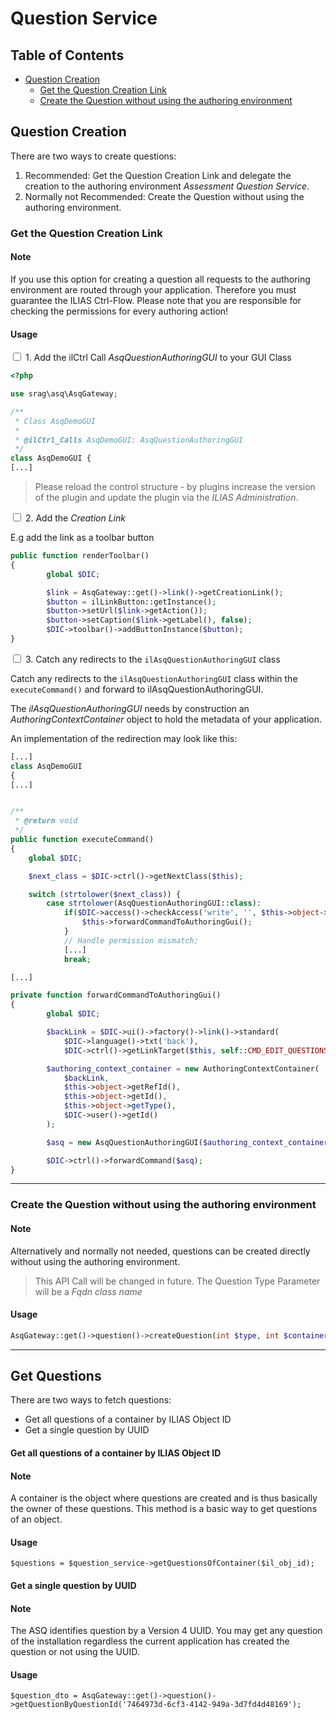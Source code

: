 # Question Service

## Table of Contents

- [Question Creation](question-creation)
    - [Get the Question Creation Link](get-the-quesetion-creation-link)
    - [Create the Question without using the authoring environment](create-the-question-without-using-the-authoring-environment)  

## Question Creation
There are two ways to create questions:
1.  Recommended: Get the Question Creation Link and delegate the creation to the authoring environment _Assessment Question Service_.
2. Normally not Recommended: Create the Question without using the authoring environment.

### Get the Question Creation Link

#### Note


If you use this option for creating a question all requests to the authoring environment are routed through your application. Therefore you must guarantee the ILIAS Ctrl-Flow. Please note that you are responsible for checking the permissions for every authoring action!

#### Usage

<input type="checkbox"> 1. Add the ilCtrl Call _AsqQuestionAuthoringGUI_ to your GUI Class

```php
<?php

use srag\asq\AsqGateway;

/**
 * Class AsqDemoGUI
 *
 * @ilCtrl_Calls AsqDemoGUI: AsqQuestionAuthoringGUI
 */
class AsqDemoGUI {
[...]
```
>Please reload the control structure - by plugins increase the version of the plugin and update the plugin via the _ILIAS Administration_.

<input type="checkbox"> 2. Add the _Creation Link_

E.g add the link as a toolbar button
```php
public function renderToolbar()
{
        global $DIC;

        $link = AsqGateway::get()->link()->getCreationLink();
        $button = ilLinkButton::getInstance();
        $button->setUrl($link->getAction());
        $button->setCaption($link->getLabel(), false);
        $DIC->toolbar()->addButtonInstance($button);
}
```

<input type="checkbox"> 3. Catch any redirects to the `ilAsqQuestionAuthoringGUI` class

Catch any redirects to the `ilAsqQuestionAuthoringGUI` class within the `executeCommand()` and forward to ilAsqQuestionAuthoringGUI.

The _ilAsqQuestionAuthoringGUI_ needs by construction an _AuthoringContextContainer_ object to hold the metadata of your application. 

An implementation of the redirection may look like this:


```php
[...]
class AsqDemoGUI
{
[...]


/**
 * @return void
 */
public function executeCommand()
{
    global $DIC;

    $next_class = $DIC->ctrl()->getNextClass($this);

    switch (strtolower($next_class)) {
        case strtolower(AsqQuestionAuthoringGUI::class):
            if($DIC->access()->checkAccess('write', '', $this->object->getRefId())) {
                $this->forwardCommandToAuthoringGui();
            }
            // Handle permission mismatch;
            [...]
            break;

[...]

private function forwardCommandToAuthoringGui()
{
        global $DIC;

        $backLink = $DIC->ui()->factory()->link()->standard(
            $DIC->language()->txt('back'),
            $DIC->ctrl()->getLinkTarget($this, self::CMD_EDIT_QUESTIONS));

        $authoring_context_container = new AuthoringContextContainer(
            $backLink,
            $this->object->getRefId(),
            $this->object->getId(),
            $this->object->getType(),
            $DIC->user()->getId()
        );

        $asq = new AsqQuestionAuthoringGUI($authoring_context_container);

        $DIC->ctrl()->forwardCommand($asq);
}
```
---
### Create the Question without using the authoring environment

#### Note

Alternatively and normally not needed, questions can be created directly without using the authoring environment.

> This API Call will be changed in future. The Question Type Parameter will be a _Fqdn class name_

#### Usage

```php
AsqGateway::get()->question()->createQuestion(int $type, int $container_id, string $content_editing_mode = ContentEditingMode::RTE_TEXTAREA)
```
***
## Get Questions

There are two ways to fetch questions:
* Get all questions of a container by ILIAS Object ID
* Get a single question by UUID 

#### Get all questions of a container by ILIAS Object ID

#### Note

A container is the object where questions are created and is thus basically the owner of these questions.
This method is a basic way to get questions of an object.

#### Usage

```
$questions = $question_service->getQuestionsOfContainer($il_obj_id);
```

#### Get a single question by UUID

#### Note

The ASQ identifies question by a Version 4 UUID. You may get any question of the installation regardless the current application has created the question or not using the UUID.

#### Usage

```
$question_dto = AsqGateway::get()->question()->getQuestionByQuestionId('7464973d-6cf3-4142-949a-3d7fd4d48169');
```